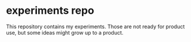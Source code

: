 # experiments repo

This repository contains my experiments.
Those are not ready for product use, but some ideas might grow up to a product.

